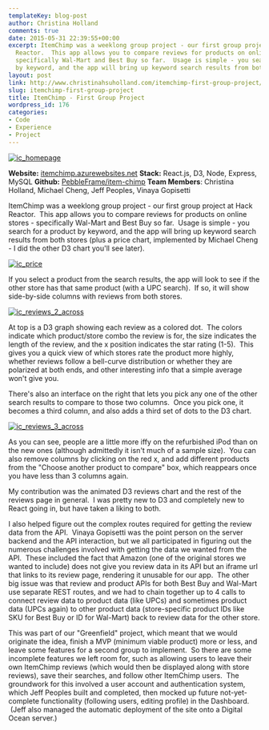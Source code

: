 ```yaml
---
templateKey: blog-post
author: Christina Holland
comments: true
date: 2015-05-31 22:39:55+00:00
excerpt: ItemChimp was a weeklong group project - our first group project at Hack
  Reactor.  This app allows you to compare reviews for products on online stores -
  specifically Wal-Mart and Best Buy so far.  Usage is simple - you search for a product
  by keyword, and the app will bring up keyword search results from both stores...
layout: post
link: http://www.christinahsuholland.com/itemchimp-first-group-project/
slug: itemchimp-first-group-project
title: ItemChimp - First Group Project
wordpress_id: 176
categories:
- Code
- Experience
- Project
---
```


[![ic_homepage](/img/2015/05/ic_homepage.png)](/img/2015/05/ic_homepage.png)


**Website:** [itemchimp.azurewebsites.net](http://itemchimp.azurewebsites.net/)
**Stack:** React.js, D3, Node, Express, MySQL
**Github:** [PebbleFrame/item-chimp](https://github.com/PebbleFrame/item-chimp)
**Team Members**: Christina Holland, Michael Cheng,
Jeff Peoples, Vinaya Gopisetti




ItemChimp was a weeklong group project - our first group project at Hack Reactor.  This app allows you to compare reviews for products on online stores - specifically Wal-Mart and Best Buy so far.  Usage is simple - you search for a product by keyword, and the app will bring up keyword search results from both stores (plus a price chart, implemented by Michael Cheng - I did the other D3 chart you'll see later).




[![ic_price](/img/2015/05/ic_price.png)](/img/2015/05/ic_price.png)




If you select a product from the search results, the app will look to see if the other store has that same product (with a UPC search).  If so, it will show side-by-side columns with reviews from both stores.




[![ic_reviews_2_across](/img/2015/05/ic_reviews_2_across.png)](/img/2015/05/ic_reviews_2_across.png)




At top is a D3 graph showing each review as a colored dot.  The colors indicate which product/store combo the review is for, the size indicates the length of the review, and the x position indicates the star rating (1-5).  This gives you a quick view of which stores rate the product more highly, whether reviews follow a bell-curve distribution or whether they are polarized at both ends, and other interesting info that a simple average won't give you.




There's also an interface on the right that lets you pick any one of the other search results to compare to those two columns.  Once you pick one, it becomes a third column, and also adds a third set of dots to the D3 chart.




[![ic_reviews_3_across](/img/2015/05/ic_reviews_3_across.png)](/img/2015/05/ic_reviews_3_across.png)




As you can see, people are a little more iffy on the refurbished iPod than on the new ones (although admittedly it isn't much of a sample size).  You can also remove columns by clicking on the red x, and add different products from the "Choose another product to compare" box, which reappears once you have less than 3 columns again.




My contribution was the animated D3 reviews chart and the rest of the reviews page in general.  I was pretty new to D3 and completely new to React going in, but have taken a liking to both.




I also helped figure out the complex routes required for getting the review data from the API.  Vinaya Gopisetti was the point person on the server backend and the API interaction, but we all participated in figuring out the numerous challenges involved with getting the data we wanted from the API.  These included the fact that Amazon (one of the original stores we wanted to include) does not give you review data in its API but an iframe url that links to its review page, rendering it unusable for our app.  The other big issue was that review and product APIs for both Best Buy and Wal-Mart use separate REST routes, and we had to chain together up to 4 calls to connect review data to product data (like UPCs) and sometimes product data (UPCs again) to other product data (store-specific product IDs like SKU for Best Buy or ID for Wal-Mart) back to review data for the other store.




This was part of our "Greenfield" project, which meant that we would originate the idea, finish a MVP (minimum viable product) more or less, and leave some features for a second group to implement.  So there are some incomplete features we left room for, such as allowing users to leave their own ItemChimp reviews (which would then be displayed along with store reviews), save their searches, and follow other ItemChimp users.  The groundwork for this involved a user account and authentication system, which Jeff Peoples built and completed, then mocked up future not-yet-complete functionality (following users, editing profile) in the Dashboard.  (Jeff also managed the automatic deployment of the site onto a Digital Ocean server.)

